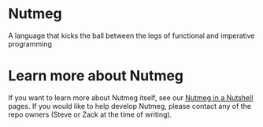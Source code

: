 # Nutmeg
A language that kicks the ball between the legs of functional and imperative programming

# Learn more about Nutmeg

If you want to learn more about Nutmeg itself, see our [Nutmeg in a Nutshell](https://spicery.github.io/Nutmeg/) pages.
If you would like to help develop Nutmeg, please contact any of the repo owners (Steve or Zack at the time of writing).
